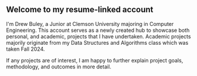 ## Welcome to my resume-linked account

I'm Drew Buley, a Junior at Clemson University majoring in Computer Engineering. 
This account serves as a newly created hub to showcase both personal, and academic, projects that I have undertaken. Academic projects majorily originate from my Data Structures and Algorithms class which was taken Fall 2024.

If any projects are of interest, I am happy to further explain project goals, methodology, and outcomes in more detail.

<!--
**drew-buley/drew-buley** is a ✨ _special_ ✨ repository because its `README.md` (this file) appears on your GitHub profile.

Here are some ideas to get you started:

- 🔭 I’m currently working on ...
- 🌱 I’m currently learning ...
- 👯 I’m looking to collaborate on ...
- 🤔 I’m looking for help with ...
- 💬 Ask me about ...
- 📫 How to reach me: ...
- 😄 Pronouns: ...
- ⚡ Fun fact: ...
-->
